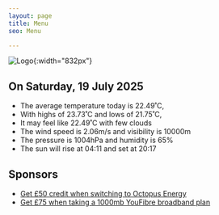 ```yaml
---
layout: page
title: Menu
seo: Menu

---
```


![Logo](/images/logo.jpg){:width="832px"}

<!-- weather_marker starts -->
## On Saturday, 19 July 2025

- The average temperature today is 22.49˚C,
- With highs of 23.73˚C and lows of 21.75˚C,
- It may feel like 22.49˚C with few clouds
- The wind speed is 2.06m/s and visibility is 10000m
- The pressure is 1004hPa and humidity is 65%
- The sun will rise at 04:11 and set at 20:17

<!-- weather_marker ends -->

## Sponsors

- [Get £50 credit when switching to Octopus Energy](https://bit.ly/3oD1nnS)
- [Get £75 when taking a 1000mb YouFibre broadband plan](https://aklam.io/91zWhU?)
